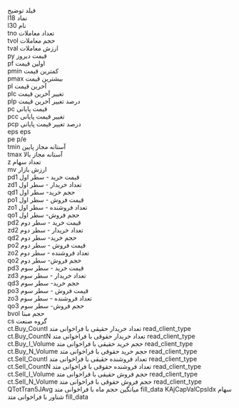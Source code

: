  		
فیلد 	توضیح 	
l18 	نماد 	
l30 	نام 	
tno 	تعداد معاملات 	
tvol 	حجم معاملات 	
tval 	ارزش معاملات 	
py 	قیمت دیروز 	
pf 	اولین قیمت 	
pmin 	کمترین قیمت 	
pmax 	بیشترین قیمت 	
pl 	آخرین قیمت 	
plc 	تغییر آخرین قیمت 	
plp 	درصد تغییر آخرین قیمت 	
pc 	قیمت پایانی 	
pcc 	تغییر قیمت پایانی 	
pcp 	درصد تغییر قیمت پایانی 	
eps 	eps 	
pe 	p/e 	
tmin 	آستانه مجاز پایین 	
tmax 	آستانه مجاز بالا 	
z 	تعداد سهام 	
mv 	ارزش بازار 	
pd1 	قیمت خرید - سطر اول 	
zd1 	تعداد خریدار - سطر اول 	
qd1 	حجم خرید- سطر اول 	
po1 	قیمت فروش - سطر اول 	
zo1 	تعداد فروشنده - سطر اول 	
qo1 	حجم فروش- سطر اول 	
pd2 	قیمت خرید - سطر دوم 	
zd2 	تعداد خریدار - سطر دوم 	
qd2 	حجم خرید- سطر دوم 	
po2 	قیمت فروش - سطر دوم 	
zo2 	تعداد فروشنده - سطر دوم 	
qo2 	حجم فروش- سطر دوم 	
pd3 	قیمت خرید - سطر سوم 	
zd3 	تعداد خریدار - سطر سوم 	
qd3 	حجم خرید- سطر سوم 	
po3 	قیمت فروش - سطر سوم 	
zo3 	تعداد فروشنده - سطر سوم 	
qo3 	حجم فروش- سطر سوم 	
bvol 	حجم مبنا 	
cs 	گروه صنعت 	
ct.Buy_CountI 	تعداد خریدار حقیقی 	با فراخوانی متد read_client_type
ct.Buy_CountN 	تعداد خریدار حقوقی 	با فراخوانی متد read_client_type
ct.Buy_I_Volume 	حجم خرید حقیقی 	با فراخوانی متد read_client_type
ct.Buy_N_Volume 	حجم خرید حقوقی 	با فراخوانی متد read_client_type
ct.Sell_CountI 	تعداد فروشنده حقیقی 	با فراخوانی متد read_client_type
ct.Sell_CountN 	تعداد فروشنده حقوقی 	با فراخوانی متد read_client_type
ct.Sell_I_Volume 	حجم فروش حقیقی 	با فراخوانی متد read_client_type
ct.Sell_N_Volume 	حجم فروش حقوقی 	با فراخوانی متد read_client_type
QTotTran5JAvg 	میانگین حجم ماه 	با فراخوانی متد fill_data
KAjCapValCpsIdx 	سهام شناور 	با فراخوانی متد fill_data